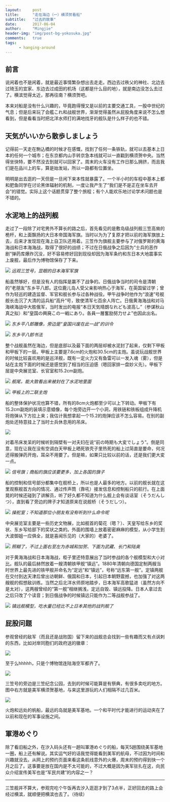 ```yaml
---
layout:     post
title:      "走在海边（一）横须贺看船"
subtitle:   "过去的故事"
date:       2017-06-04
author:     "Mingjie"
header-img: "img/post-bg-yokosuka.jpg"
comments:   true
tags:
      - hanging-around
---
```


## 前言

说闲着也不是闲着，就是最近事情繁杂想出去走走。西边去过秩父的神社、北边去过琦玉的宜家、东边去过成田的机场（这都是什么目的地），就是南边没怎么去过了。横滨觉得太近，那再往南？横须贺吧。

本来对船是没有什么兴趣的，毕竟跑得慢又是以前的主要交通工具，一股中世纪的气息；但是后来玩了会艦これ和战舰世界，渐渐觉得虽然从屁股角度来说不怎么想看到，但是看看当时把北洋水师打的满地找牙的舰队是什么样子的也不错。

## 天気がいいから散歩しましょう

记得前一天走在駒込橋的时候才在感慨，找到了任何一条铁轨，就可以去基本上日本的任何一个城市；在东京都内山手转京急本线就可以一直戳到横须贺中央。当然得坐快特，要不然没去到就可以回家了。周末的火车没有工作日那么拥挤，而且我们是在品川上的车，算是始发站，所以一路都有位置坐。

明明是出去逛的一天但是一旦闲下来本性就暴露了。一个半小时的车程中基本上都和肥鱼同学在讨论黑体辐射的机制，一度让我产生了“我们是不是正在坐车去开会”的错觉。实际上这个话题贯穿了整个旅程；有个人能欢乐地讨论学术问题也是不错的。

## 水泥地上的战列舰

走过了一段除了对宅男外不算长的路之后，首先看见的是敷岛级战列舰三笠高耸的桅杆，和上面飘扬的大日本帝国海军旗。当时以为为了复原才把以前的海军旗放上去，后来才发现现在海上自卫队还用着。三笠作为旗舰主要参与了对俄罗斯的黄海海战和日本海海战，取得了很好的战绩；不过在日俄战争之后因为“士兵的恶作剧”弹药库爆炸沉没，好不容易修好回到现役却因为海军条约和东日本大地震事实上废舰，最后作为博物馆保存了下来。

![](/img/in-post/post-yokosuka/1-all.jpg)
*远观三笠号，显眼的日本海军军旗*

船虽然够好，但是没有人的指挥是赢不了战争的。日俄战争当时的司令是清朝的“老朋友”东乡平八郎。这位鹿儿岛人受父亲影响热心于海军，在英国留过学；曾作为轻巡的建造监督、军官和舰长参与过各种战役。甲午战争时他作为“浪速”号舰舰长击沉了大清的运兵船“高升”号，致使清军七百余人阵亡。日俄黄海海战和对马海峡海战中大胜俄军，当时发出的电报“本日天気晴朗なれども波高し”（参谋秋山真之拟）和“皇国の興廃この一戦にあり。各員一層奮励努力せよ”也因此出名。

![](/img/in-post/post-yokosuka/4-status.jpg)
*东乡平八郎雕像，旁边是“皇国兴废在此一战”的训令*

![](/img/in-post/post-yokosuka/11-letters.jpg)
*东乡平八郎书法*

整个战舰虽然在海边，但是底部以及最下面的两层却被水泥封了起来，仅剩下甲板和甲板下的一层。甲板上主要是7.6cm的火炮和30.5cm的主炮。虽说玩战舰世界的时候比较喜欢用的是巡洋舰，既有一定火力又有鱼雷可以一发入魂（雾），但是站在主炮下面的时候还是感觉到了相当的压迫感（嗯回家排一盘妙义先）。甲板下层是中央展览室、长官室和15.2cm副炮。

![](/img/in-post/post-yokosuka/2-all.jpg)
*舰尾，能大致看出来被封在了水泥地里面*

![](/img/in-post/post-yokosuka/3-all.jpg)
*甲板上的二联主炮*

船的整体保护状况也算不错，所有的8cm火炮都至少可以上下转动。甲板下有15.2cm副炮的装填示意蜡像，每个炮旁边开一个小洞，用铁链和铁板组成升降机将炮弹从下方拉上来；我估计我想拿起一个15.2的炮弹应该不怎么容易。在别的副炮处还特意挂上了当时士兵休息用的吊床。

![](/img/in-post/post-yokosuka/5-bed.jpg)

对着吊床发呆的时候听到隔壁有一对夫妇在说“前の時期も大変でしょう”。倒是同意，现在让我在没有空调白天甲板上晒死铁壳子里热死的船上过简直是要命，何况还得搬弹药开炮，耳朵不用要了。但是嘛，如果只比较以前的话，还是我们更大変一点。

![](/img/in-post/post-yokosuka/6-flags.jpg)
*信号旗；商船的旗应该要更多，加上各国的旗子*

船的控制和信号部分都集中在舰桥上，所以也是人最多的地方。以前的舰长就在这里观察舰首方向的情况、通过传声筒（靠吼）接发信息和控制船只的航行。在上面晃的时候还碰到了讲解员，听了好久都不知道为什么舰上会有谈话室（そうだんしつ），直到看了旁边的牌子才知道原来在说舰桥（そうだしつ）。

![](/img/in-post/post-yokosuka/7-ctrl-room.jpg)
*操舵室；不知道那位小朋友有没有听到什么命令呢*

中央展览室主要是一些历史文物展，比如舰首的菊花（嗯？）、天皇写给东乡的奖状、东乡写给部下的奖状之类的。外面的围墙上放着密密麻麻的模型，从小学生到大波御姐一应俱全，就是喜闻乐见的（大家的）老婆了。

![](/img/in-post/post-yokosuka/8-models.jpg)
*照糊了，不过上面右至左为赤城和加贺、下面为武藏、长门和陆奥*

对于黄海海战和日本海海战，柜子里还特意展出了当时参战的各个舰模型和大小对比。舰队的最后赫然放着一艘清朝铁甲舰“镇远”。1880年清朝向德国定制两艘当时世界上最先进的铁甲舰并命名为“定远”和“镇远”，号称“远东第一舰”。定镇两舰在交付到达天津后曾出访朝鲜、俄国和日本，引起日本朝野震撼，也加强了对这两艘舰的假想敌训练。当然之后北洋水师原地踏步，日本海军高歌猛进（虽然方向不是太对），这两艘曾经的“第一舰”相继搁浅，定远自毁、镇远投降。日本人拿过去之后只改了个读音；到日俄战争的时候镇远只能作为二等战舰参战了。

![](/img/in-post/post-yokosuka/9-zhenyuan.jpg)
*镇远舰模型，吃水量已经比不上日本其他的战列舰了*

## 屁股问题

参观曾经的敌军（而且还是战败国）留下来的战舰总会找到一些有趣而又有点讽刺的东西，比如对岸同胞们的政府送的徽章：

![](/img/in-post/post-yokosuka/10-taiwan.jpg)

至于么hhhhh，只是个博物馆连陆海空军都齐了。

![](/img/in-post/post-yokosuka/12-garden.jpg)

三笠号的旁边是三笠纪念公园，去到的时候可能算是有祭典，有很多卖吃的地方。图中右方就是美军横须贺基地，与来这里游玩的人们相隔不过几百米。

![](/img/in-post/post-yokosuka/13-peace.jpg)

火炮和远处的帆船，最远的岛就是美军基地。一个和平时代才能进行的运动夹在了以前和现在的军事设施之间。

## 軍港めぐり

除了看旧船之外，在汐入码头还有一趟叫軍港めぐり的船，每天5趟围绕美军基地一圈，船上还有解说。其实运气好的话我觉得能看到美军的航母，不过因为时间和兴趣就没去。从网上的预约页面来看这条航线意外的火爆，周末的预约得到快一个月之后了。这事要是放在国内是不太可能的，不过大概是因为美军驻扎在这，向民众介绍宣传美军也是“军民共建”的内容之一？

---

三笠舰并不算大，参观完吃个午饭再去汐入逛逛才到了3点半，正好回去的路上会经过横滨，就顺便把横滨也去了。（待续）



